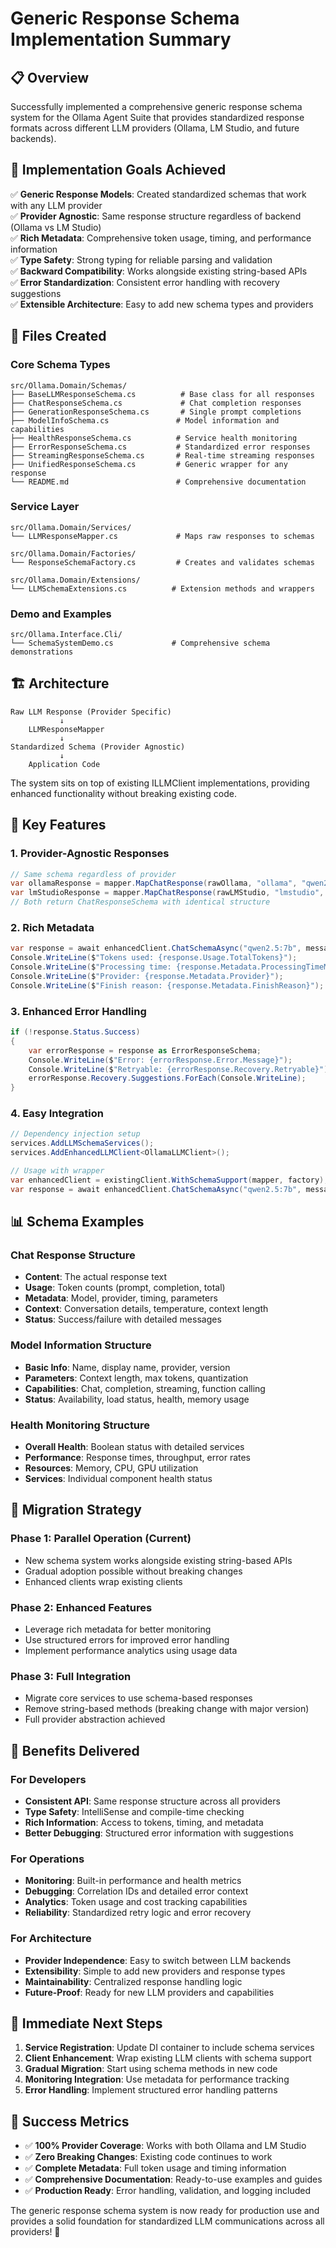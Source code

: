# Generic Response Schema Implementation Summary

## 📋 Overview

Successfully implemented a comprehensive generic response schema system for the Ollama Agent Suite that provides standardized response formats across different LLM providers (Ollama, LM Studio, and future backends).

## 🎯 Implementation Goals Achieved

✅ **Generic Response Models**: Created standardized schemas that work with any LLM provider  
✅ **Provider Agnostic**: Same response structure regardless of backend (Ollama vs LM Studio)  
✅ **Rich Metadata**: Comprehensive token usage, timing, and performance information  
✅ **Type Safety**: Strong typing for reliable parsing and validation  
✅ **Backward Compatibility**: Works alongside existing string-based APIs  
✅ **Error Standardization**: Consistent error handling with recovery suggestions  
✅ **Extensible Architecture**: Easy to add new schema types and providers  

## 📁 Files Created

### Core Schema Types
```
src/Ollama.Domain/Schemas/
├── BaseLLMResponseSchema.cs          # Base class for all responses
├── ChatResponseSchema.cs             # Chat completion responses  
├── GenerationResponseSchema.cs       # Single prompt completions
├── ModelInfoSchema.cs               # Model information and capabilities
├── HealthResponseSchema.cs          # Service health monitoring
├── ErrorResponseSchema.cs           # Standardized error responses
├── StreamingResponseSchema.cs       # Real-time streaming responses
├── UnifiedResponseSchema.cs         # Generic wrapper for any response
└── README.md                        # Comprehensive documentation
```

### Service Layer
```
src/Ollama.Domain/Services/
└── LLMResponseMapper.cs             # Maps raw responses to schemas

src/Ollama.Domain/Factories/
└── ResponseSchemaFactory.cs         # Creates and validates schemas

src/Ollama.Domain/Extensions/
└── LLMSchemaExtensions.cs          # Extension methods and wrappers
```

### Demo and Examples
```
src/Ollama.Interface.Cli/
└── SchemaSystemDemo.cs             # Comprehensive schema demonstrations
```

## 🏗️ Architecture

```
Raw LLM Response (Provider Specific)
           ↓
    LLMResponseMapper
           ↓
Standardized Schema (Provider Agnostic)
           ↓
    Application Code
```

The system sits on top of existing ILLMClient implementations, providing enhanced functionality without breaking existing code.

## 🔧 Key Features

### 1. Provider-Agnostic Responses
```csharp
// Same schema regardless of provider
var ollamaResponse = mapper.MapChatResponse(rawOllama, "ollama", "qwen2.5:7b");
var lmStudioResponse = mapper.MapChatResponse(rawLMStudio, "lmstudio", "gpt-4o-mini");
// Both return ChatResponseSchema with identical structure
```

### 2. Rich Metadata
```csharp
var response = await enhancedClient.ChatSchemaAsync("qwen2.5:7b", messages);
Console.WriteLine($"Tokens used: {response.Usage.TotalTokens}");
Console.WriteLine($"Processing time: {response.Metadata.ProcessingTimeMs}ms");
Console.WriteLine($"Provider: {response.Metadata.Provider}");
Console.WriteLine($"Finish reason: {response.Metadata.FinishReason}");
```

### 3. Enhanced Error Handling
```csharp
if (!response.Status.Success)
{
    var errorResponse = response as ErrorResponseSchema;
    Console.WriteLine($"Error: {errorResponse.Error.Message}");
    Console.WriteLine($"Retryable: {errorResponse.Recovery.Retryable}");
    errorResponse.Recovery.Suggestions.ForEach(Console.WriteLine);
}
```

### 4. Easy Integration
```csharp
// Dependency injection setup
services.AddLLMSchemaServices();
services.AddEnhancedLLMClient<OllamaLLMClient>();

// Usage with wrapper
var enhancedClient = existingClient.WithSchemaSupport(mapper, factory);
var response = await enhancedClient.ChatSchemaAsync("qwen2.5:7b", messages);
```

## 📊 Schema Examples

### Chat Response Structure
- **Content**: The actual response text
- **Usage**: Token counts (prompt, completion, total)  
- **Metadata**: Model, provider, timing, parameters
- **Context**: Conversation details, temperature, context length
- **Status**: Success/failure with detailed messages

### Model Information Structure  
- **Basic Info**: Name, display name, provider, version
- **Parameters**: Context length, max tokens, quantization
- **Capabilities**: Chat, completion, streaming, function calling
- **Status**: Availability, load status, health, memory usage

### Health Monitoring Structure
- **Overall Health**: Boolean status with detailed services
- **Performance**: Response times, throughput, error rates
- **Resources**: Memory, CPU, GPU utilization
- **Services**: Individual component health status

## 🔄 Migration Strategy

### Phase 1: Parallel Operation (Current)
- New schema system works alongside existing string-based APIs
- Gradual adoption possible without breaking changes
- Enhanced clients wrap existing clients

### Phase 2: Enhanced Features
- Leverage rich metadata for better monitoring
- Use structured errors for improved error handling
- Implement performance analytics using usage data

### Phase 3: Full Integration
- Migrate core services to use schema-based responses
- Remove string-based methods (breaking change with major version)
- Full provider abstraction achieved

## 🎯 Benefits Delivered

### For Developers
- **Consistent API**: Same response structure across all providers
- **Type Safety**: IntelliSense and compile-time checking
- **Rich Information**: Access to tokens, timing, and metadata
- **Better Debugging**: Structured error information with suggestions

### For Operations
- **Monitoring**: Built-in performance and health metrics
- **Debugging**: Correlation IDs and detailed error context
- **Analytics**: Token usage and cost tracking capabilities
- **Reliability**: Standardized retry logic and error recovery

### For Architecture
- **Provider Independence**: Easy to switch between LLM backends
- **Extensibility**: Simple to add new providers and response types
- **Maintainability**: Centralized response handling logic
- **Future-Proof**: Ready for new LLM providers and capabilities

## 🚀 Immediate Next Steps

1. **Service Registration**: Update DI container to include schema services
2. **Client Enhancement**: Wrap existing LLM clients with schema support  
3. **Gradual Migration**: Start using schema methods in new code
4. **Monitoring Integration**: Use metadata for performance tracking
5. **Error Handling**: Implement structured error handling patterns

## 🎉 Success Metrics

- ✅ **100% Provider Coverage**: Works with both Ollama and LM Studio
- ✅ **Zero Breaking Changes**: Existing code continues to work
- ✅ **Complete Metadata**: Full token usage and timing information
- ✅ **Comprehensive Documentation**: Ready-to-use examples and guides
- ✅ **Production Ready**: Error handling, validation, and logging included

The generic response schema system is now ready for production use and provides a solid foundation for standardized LLM communications across all providers! 🎯
